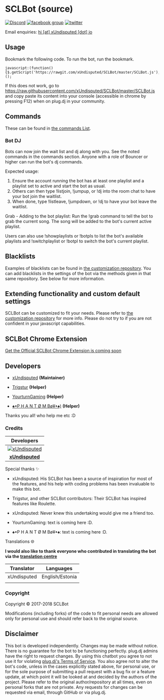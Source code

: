 # SCLBot (source)

[![Discord](http://is1.mzstatic.com/image/thumb/Purple117/v4/a1/d8/3a/a1d83a42-e84e-5965-c006-610fb8a1fd45/source/300x300bb.jpg)](https://discord.gg/jse3qhg) [![facebook group](https://img.shields.io/badge/facebook-group-3b5998.svg?style=flat)](https://goo.gl/tYBE1L) [![twitter](https://img.shields.io/twitter/follow/UltraNightMusic.svg?style=social)](https://goo.gl/Gznrkx)

Email enquiries: [hi [at] xUndisputed [dot] io](estmercyclan@gmail.com)

Usage
-----
Bookmark the following code. To run the bot, run the bookmark.

```
javascript:(function(){$.getScript('https://rawgit.com/xUndisputed/SCLBot/master/SCLBot.js');})();
```

If this does not work, go to https://raw.githubusercontent.com/xUndisputed/SCLBot/master/SCLBot.js and copy paste its content into your console (accessible in chrome by pressing F12) when on plug.dj in your community.


Commands
--------
These can be found in [the commands List](https://goo.gl/vuo1cB).

 
### Bot DJ
 
Bots can now join the wait list and dj along with you. See the noted commands in the commands section.
Anyone with a role of Bouncer or higher can run the bot's dj commands.
 
Expected usage:
1. Ensure the account running the bot has at least one playlist and a playlist set to active and start the bot as usual.
2. Others can then type !listjoin, !jumpup, or !dj into the room chat to have your bot join the waitlist.
3. When done, type !listleave, !jumpdown, or !dj to have your bot leave the waitlist.
 
Grab - Adding to the bot playlist:
Run the !grab command to tell the bot to grab the current song. The song will be added to the bot's current active playlist.
 
Users can also use !showplaylists or !botpls to list the bot's available playlists and !switchplaylist or !botpl to switch the bot's current playlist.

Blacklists
----------
Examples of blacklists can be found in [the customization repository]().
You can add blacklists in the settings of the bot via the methods given in that same repository. See below for more information.


Extending functionality and custom default settings
---------------------------------------------------
SCLBot can be customized to fit your needs. Please refer to [the customization repository](https://github.com/xUndisputed/SCLBot) for more info.
Please do not try to if you are not confident in your javascript capabilities.


SCLBot Chrome Extension
-------------------------
[Get the Official SCLBot Chrome Extension is coming soon]()


Developers
----------
 - [xUndisputed](https://github.com/xUndisputed) __(Maintainer)__

 - [Trigstur]() __(Helper)__
 
 - [YourturnGaming]() __(Helper)__
 
 - [♠•P H A N T Ø M Bø¥•♠)]() __(Helper)__
 
 Thanks you all! who help me etc :D


### Credits

| Developers |
|:----------:|
| [![xUndisputed]()](https://github.com/xUndisputed) |
| **[xUndisputed](https://github.com/xUndisputed)** |

Special thanks ✨

- xUndisputed: His SCLBot has been a source of inspiration for most of the features, and his help with coding problems has been invaluable to make this bot.

- Trigstur, and other SCLBot contributors: Their SCLBot has inspired features like Roulette.

- xUndisputed: Never knew this undertaking would give me a friend too.

- YourturnGaming: text is coming here :D.

- ♠•P H A N T Ø M Bø¥•♠: text is coming here :D.

Translations 🌐

__I would also like to thank everyone who contributed in translating the bot via the [translation centre]()__

| Translator | Languages |
|:----------:|:---------:|
| xUndisputed | English/Estonia |
|  |  |

### Copyright

Copyright &copy; 2017-2018 SCLBot

Modifications (including forks) of the code to fit personal needs are allowed only for personal use and should refer back to the original source.


Disclaimer
----------
This bot is developed independently. Changes may be made without notice. There is no guarantee for the bot to be functioning perfectly.
plug.dj admins have the right to request changes.
By using this chatbot you agree to not use it for violating [plug.dj's Terms of Service](https://plug.dj/terms).
You also agree not to alter the bot's code, unless in the cases explicitly stated above, for personal use, or for the sole purpose of submitting a pull request with a bug fix or a feature update, at which point it will be looked at and decided by the authors of the project.
Please refer to the original author/repository at all times, even on personal forks that are not private.
Any requests for changes can be requested via email, through GitHub or via plug.dj.
